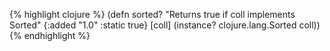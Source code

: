 {% highlight clojure %}
(defn sorted?
 "Returns true if coll implements Sorted"
 {:added "1.0"
   :static true}
  [coll] (instance? clojure.lang.Sorted coll))
{% endhighlight %}
